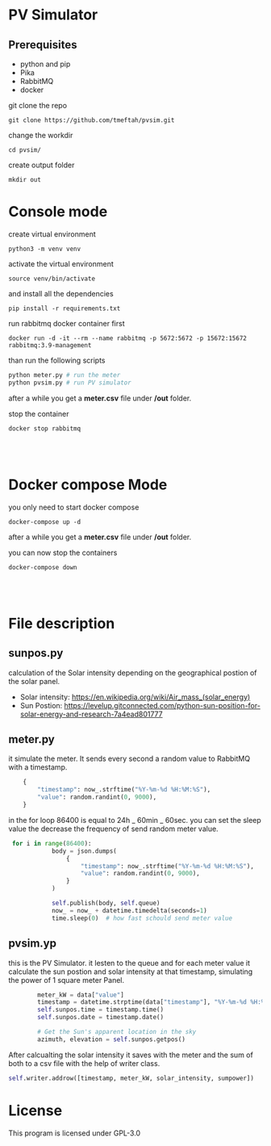 # PV Simulator

## Prerequisites

- python and pip
- Pika
- RabbitMQ
- docker

git clone the repo

```shell
git clone https://github.com/tmeftah/pvsim.git
```

change the workdir

```shell
cd pvsim/
```

create output folder

```shell
mkdir out
```

# Console mode

create virtual environment

```shell
python3 -m venv venv
```

activate the virtual environment

```shell
source venv/bin/activate
```

and install all the dependencies

```shell
pip install -r requirements.txt
```

run rabbitmq docker container first

```shell
docker run -d -it --rm --name rabbitmq -p 5672:5672 -p 15672:15672 rabbitmq:3.9-management
```

than run the following scripts

```python
python meter.py # run the meter
python pvsim.py # run PV simulator
```

after a while you get a **meter.csv** file under **/out** folder.

stop the container

```shell
docker stop rabbitmq
```

<br/><br/>

# Docker compose Mode

you only need to start docker compose

```shell
docker-compose up -d
```

after a while you get a **meter.csv** file under **/out** folder.

you can now stop the containers

```shell
docker-compose down
```

<br/><br/>

# File description

## sunpos.py

calculation of the Solar intensity depending on the geographical postion of the solar panel.

- Solar intensity:
  https://en.wikipedia.org/wiki/Air_mass_(solar_energy)
- Sun Postion: https://levelup.gitconnected.com/python-sun-position-for-solar-energy-and-research-7a4ead801777

## meter.py

it simulate the meter. It sends every second a random value to RabbitMQ with a timestamp.

```python
    {
        "timestamp": now_.strftime("%Y-%m-%d %H:%M:%S"),
        "value": random.randint(0, 9000),
    }
```

in the for loop 86400 is equal to 24h _ 60min _ 60sec.
you can set the sleep value the decrease the frequency of send random meter value.

```python
 for i in range(86400):
            body = json.dumps(
                {
                    "timestamp": now_.strftime("%Y-%m-%d %H:%M:%S"),
                    "value": random.randint(0, 9000),
                }
            )

            self.publish(body, self.queue)
            now_ = now_ + datetime.timedelta(seconds=1)
            time.sleep(0)  # how fast schould send meter value

```

## pvsim.yp

this is the PV Simulator. it lesten to the queue and for each meter value it calculate the sun postion and solar intensity at that timestamp, simulating the power of 1 square meter Panel.

```python
        meter_kW = data["value"]
        timestamp = datetime.strptime(data["timestamp"], "%Y-%m-%d %H:%M:%S")
        self.sunpos.time = timestamp.time()
        self.sunpos.date = timestamp.date()

        # Get the Sun's apparent location in the sky
        azimuth, elevation = self.sunpos.getpos()
```

After calcualting the solar intensity it saves with the meter and the sum of both to a csv file with the help of writer class.

```python
self.writer.addrow([timestamp, meter_kW, solar_intensity, sumpower])

```

# License

This program is licensed under GPL-3.0
